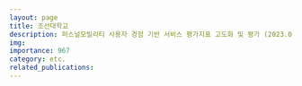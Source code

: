 ```yaml
---
layout: page
title: 조선대학교
description: 퍼스널모빌리티 사용자 경험 기반 서비스 평가지표 고도화 및 평가 (2023.08 ~ 2023.11)
img: 
importance: 967
category: etc.
related_publications:
---
```


